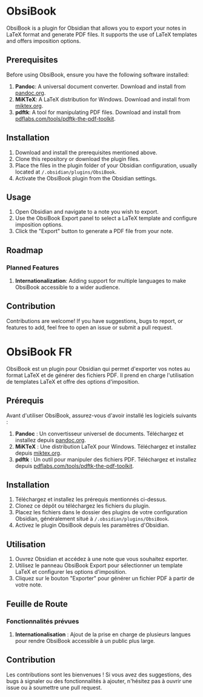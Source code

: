 # ObsiBook

ObsiBook is a plugin for Obsidian that allows you to export your notes in LaTeX format and generate PDF files. It supports the use of LaTeX templates and offers imposition options.

## Prerequisites

Before using ObsiBook, ensure you have the following software installed:

1. **Pandoc**: A universal document converter. Download and install from [pandoc.org](https://pandoc.org/installing.html).
2. **MiKTeX**: A LaTeX distribution for Windows. Download and install from [miktex.org](https://miktex.org/download).
3. **pdftk**: A tool for manipulating PDF files. Download and install from [pdflabs.com/tools/pdftk-the-pdf-toolkit](https://www.pdflabs.com/tools/pdftk-the-pdf-toolkit/).

## Installation

1. Download and install the prerequisites mentioned above.
2. Clone this repository or download the plugin files.
3. Place the files in the plugin folder of your Obsidian configuration, usually located at `/.obsidian/plugins/ObsiBook`.
4. Activate the ObsiBook plugin from the Obsidian settings.

## Usage

1. Open Obsidian and navigate to a note you wish to export.
2. Use the ObsiBook Export panel to select a LaTeX template and configure imposition options.
3. Click the "Export" button to generate a PDF file from your note.

## Roadmap

### Planned Features

1. **Internationalization**: Adding support for multiple languages to make ObsiBook accessible to a wider audience.

## Contribution

Contributions are welcome! If you have suggestions, bugs to report, or features to add, feel free to open an issue or submit a pull request.



# ObsiBook FR

ObsiBook est un plugin pour Obsidian qui permet d'exporter vos notes au format LaTeX et de générer des fichiers PDF. Il prend en charge l'utilisation de templates LaTeX et offre des options d'imposition.

## Prérequis

Avant d'utiliser ObsiBook, assurez-vous d'avoir installé les logiciels suivants :

1. **Pandoc** : Un convertisseur universel de documents. Téléchargez et installez depuis [pandoc.org](https://pandoc.org/installing.html).
2. **MiKTeX** : Une distribution LaTeX pour Windows. Téléchargez et installez depuis [miktex.org](https://miktex.org/download).
3. **pdftk** : Un outil pour manipuler des fichiers PDF. Téléchargez et installez depuis [pdflabs.com/tools/pdftk-the-pdf-toolkit](https://www.pdflabs.com/tools/pdftk-the-pdf-toolkit/).

## Installation

1. Téléchargez et installez les prérequis mentionnés ci-dessus.
2. Clonez ce dépôt ou téléchargez les fichiers du plugin.
3. Placez les fichiers dans le dossier des plugins de votre configuration Obsidian, généralement situé à `/.obsidian/plugins/ObsiBook`.
4. Activez le plugin ObsiBook depuis les paramètres d'Obsidian.

## Utilisation

1. Ouvrez Obsidian et accédez à une note que vous souhaitez exporter.
2. Utilisez le panneau ObsiBook Export pour sélectionner un template LaTeX et configurer les options d'imposition.
3. Cliquez sur le bouton "Exporter" pour générer un fichier PDF à partir de votre note.

## Feuille de Route

### Fonctionnalités prévues

1. **Internationalisation** : Ajout de la prise en charge de plusieurs langues pour rendre ObsiBook accessible à un public plus large.

## Contribution

Les contributions sont les bienvenues ! Si vous avez des suggestions, des bugs à signaler ou des fonctionnalités à ajouter, n'hésitez pas à ouvrir une issue ou à soumettre une pull request.
